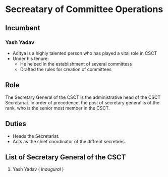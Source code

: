 # Secreatary of Committee Operations 

## Incumbent

### Yash Yadav
* Aditya is a highly talented person who has played a vital role in CSCT 
* Under his tenure:
  * He helped in the establishment of several committess
  * Drafted the rules for creation of committees
## Role 
The Secretary General of the CSCT is the administrative head of the CSCT Secretariat. In order of precedence, the post of secretary general is of the rank, who is the senior most member in the CSCT.

## Duties
* Heads the Secretariat.
* Acts as the chief coordinator of the diffrent secretires.

## List of Secretary General of the CSCT
1. Yash Yadav ( *Inaugural* )